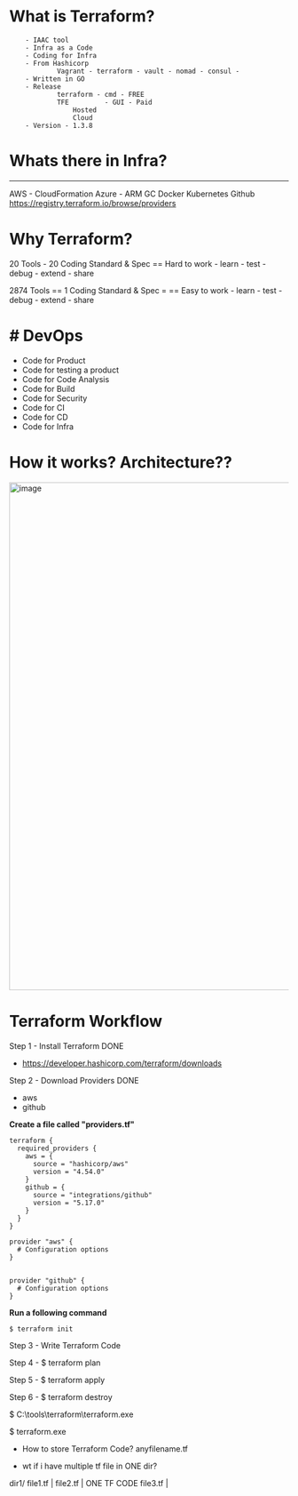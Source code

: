 
# What is Terraform?
		- IAAC tool
		- Infra as a Code
		- Coding for Infra
		- From Hashicorp
				Vagrant - terraform - vault - nomad - consul - 
		- Written in GO
		- Release
				terraform - cmd - FREE
				TFE			- GUI - Paid
					Hosted
					Cloud
		- Version - 1.3.8


# Whats there in Infra?
------------------------------
AWS			- CloudFormation
Azure		- ARM
GC
Docker
Kubernetes
Github
https://registry.terraform.io/browse/providers

# Why Terraform?

20 Tools - 20 Coding Standard & Spec == Hard to work - learn - test - debug - extend - share

2874 Tools == 1 Coding Standard & Spec = == Easy to work - learn - test - debug - extend - share

# # DevOps

- Code for Product
- Code for testing a product
- Code for Code Analysis
- Code for Build
- Code for Security
- Code for CI
- Code for CD
- Code for Infra


# How it works? Architecture??

<img width="914" alt="image" src="https://user-images.githubusercontent.com/44023974/218354871-006be02c-29de-46ae-bb34-f1a43bb3ee1c.png">

# Terraform Workflow

Step 1 - Install Terraform				DONE
- https://developer.hashicorp.com/terraform/downloads

Step 2 - Download Providers				DONE
- aws
- github

**Create a file called "providers.tf"** 
```
terraform {
  required_providers {
    aws = {
      source = "hashicorp/aws"
      version = "4.54.0"
    }
	github = {
      source = "integrations/github"
      version = "5.17.0"
    }
  }
}

provider "aws" {
  # Configuration options
}


provider "github" {
  # Configuration options
}
```
**Run a following command**
```
$ terraform init
```

Step 3 - Write Terraform Code

Step 4 - $ terraform plan

Step 5 - $ terraform apply

Step 6 - $ terraform destroy


$ C:\tools\terraform\terraform.exe

$ terraform.exe

- How to store Terraform Code?
anyfilename.tf

- wt if i have multiple tf file in ONE dir?

dir1/
		file1.tf		|
		file2.tf		|		ONE TF CODE
		file3.tf		|




